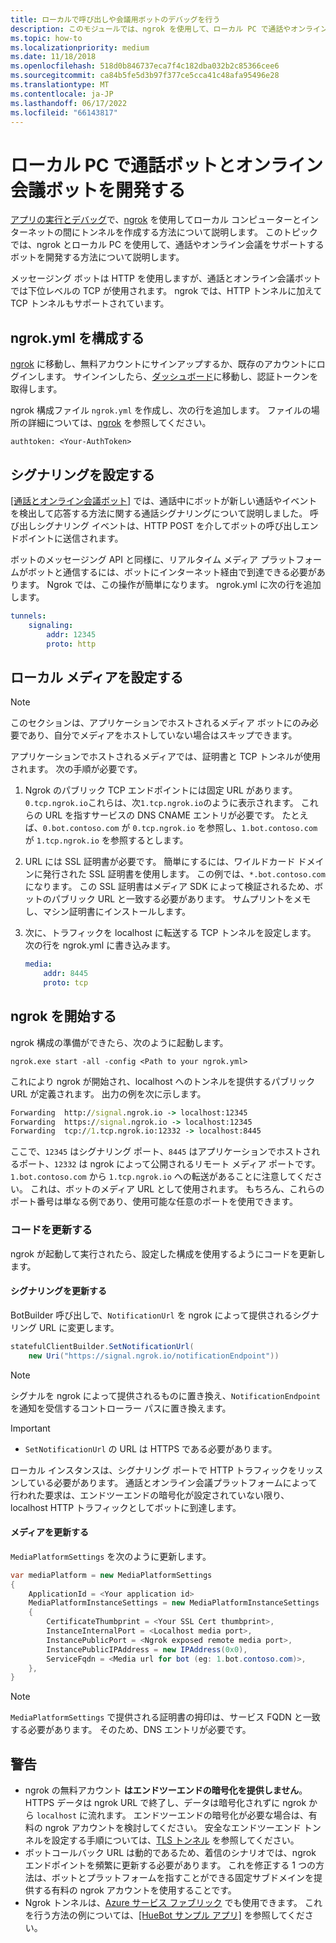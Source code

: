 ```yaml
---
title: ローカルで呼び出しや会議用ボットのデバッグを行う
description: このモジュールでは、ngrok を使用して、ローカル PC で通話やオンライン会議ボットを開発する方法についても説明します。
ms.topic: how-to
ms.localizationpriority: medium
ms.date: 11/18/2018
ms.openlocfilehash: 518d0b846737eca7f4c182dba032b2c85366cee6
ms.sourcegitcommit: ca84b5fe5d3b97f377ce5cca41c48afa95496e28
ms.translationtype: MT
ms.contentlocale: ja-JP
ms.lasthandoff: 06/17/2022
ms.locfileid: "66143817"
---
```

# <a name="develop-calling-and-online-meeting-bots-on-your-local-pc"></a>ローカル PC で通話ボットとオンライン会議ボットを開発する

[アプリの実行とデバッグ](../../concepts/build-and-test/debug.md)で、[ngrok](https://ngrok.com) を使用してローカル コンピューターとインターネットの間にトンネルを作成する方法について説明します。 このトピックでは、ngrok とローカル PC を使用して、通話やオンライン会議をサポートするボットを開発する方法について説明します。

メッセージング ボットは HTTP を使用しますが、通話とオンライン会議ボットでは下位レベルの TCP が使用されます。 ngrok では、HTTP トンネルに加えて TCP トンネルもサポートされています。

## <a name="configure-ngrokyml"></a>ngrok.yml を構成する

[ngrok](https://ngrok.com) に移動し、無料アカウントにサインアップするか、既存のアカウントにログインします。 サインインしたら、[ダッシュボード](https://dashboard.ngrok.com)に移動し、認証トークンを取得します。

ngrok 構成ファイル `ngrok.yml` を作成し、次の行を追加します。 ファイルの場所の詳細については、[ngrok](https://ngrok.com/docs#config) を参照してください。

  `authtoken: <Your-AuthToken>`

## <a name="set-up-signaling"></a>シグナリングを設定する

[[通話とオンライン会議ボット]](./calls-meetings-bots-overview.md) では、通話中にボットが新しい通話やイベントを検出して応答する方法に関する通話シグナリングについて説明しました。 呼び出しシグナリング イベントは、HTTP POST を介してボットの呼び出しエンドポイントに送信されます。

ボットのメッセージング API と同様に、リアルタイム メディア プラットフォームがボットと通信するには、ボットにインターネット経由で到達できる必要があります。 Ngrok では、この操作が簡単になります。 ngrok.yml に次の行を追加します。

```yaml
tunnels:
    signaling:
        addr: 12345
        proto: http
```

## <a name="set-up-local-media"></a>ローカル メディアを設定する

> [!NOTE]
> このセクションは、アプリケーションでホストされるメディア ボットにのみ必要であり、自分でメディアをホストしていない場合はスキップできます。

アプリケーションでホストされるメディアでは、証明書と TCP トンネルが使用されます。 次の手順が必要です。

1. Ngrok のパブリック TCP エンドポイントには固定 URL があります。 `0.tcp.ngrok.io`これらは、次`1.tcp.ngrok.io`のように表示されます。 これらの URL を指すサービスの DNS CNAME エントリが必要です。 たとえば、`0.bot.contoso.com` が `0.tcp.ngrok.io` を参照し、`1.bot.contoso.com` が `1.tcp.ngrok.io` を参照するとします。
2. URL には SSL 証明書が必要です。 簡単にするには、ワイルドカード ドメインに発行された SSL 証明書を使用します。 この例では、`*.bot.contoso.com` になります。 この SSL 証明書はメディア SDK によって検証されるため、ボットのパブリック URL と一致する必要があります。 サムプリントをメモし、マシン証明書にインストールします。
3. 次に、トラフィックを localhost に転送する TCP トンネルを設定します。 次の行を ngrok.yml に書き込みます。

    ```yaml
    media:
        addr: 8445
        proto: tcp
    ```

## <a name="start-ngrok"></a>ngrok を開始する

ngrok 構成の準備ができたら、次のように起動します。

  `ngrok.exe start -all -config <Path to your ngrok.yml>`

これにより ngrok が開始され、localhost へのトンネルを提供するパブリック URL が定義されます。 出力の例を次に示します。

```cmd
Forwarding  http://signal.ngrok.io -> localhost:12345
Forwarding  https://signal.ngrok.io -> localhost:12345
Forwarding  tcp://1.tcp.ngrok.io:12332 -> localhost:8445
```

ここで、`12345` はシグナリング ポート、`8445` はアプリケーションでホストされるポート、`12332` は ngrok によって公開されるリモート メディア ポートです。  `1.bot.contoso.com` から `1.tcp.ngrok.io` への転送があることに注意してください。 これは、ボットのメディア URL として使用されます。 もちろん、これらのポート番号は単なる例であり、使用可能な任意のポートを使用できます。

### <a name="update-code"></a>コードを更新する

ngrok が起動して実行されたら、設定した構成を使用するようにコードを更新します。

#### <a name="update-signaling"></a>シグナリングを更新する

BotBuilder 呼び出しで、`NotificationUrl` を ngrok によって提供されるシグナリング URL に変更します。

```csharp
statefulClientBuilder.SetNotificationUrl(
    new Uri("https://signal.ngrok.io/notificationEndpoint"))
```

> [!NOTE]
> シグナルを ngrok によって提供されるものに置き換え、`NotificationEndpoint` を通知を受信するコントローラー パスに置き換えます。

> [!IMPORTANT]
>
> * `SetNotificationUrl` の URL は HTTPS である必要があります。
>
> ローカル インスタンスは、シグナリング ポートで HTTP トラフィックをリッスンしている必要があります。 通話とオンライン会議プラットフォームによって行われた要求は、エンドツーエンドの暗号化が設定されていない限り、localhost HTTP トラフィックとしてボットに到達します。

#### <a name="update-media"></a>メディアを更新する

`MediaPlatformSettings` を次のように更新します。

```csharp
var mediaPlatform = new MediaPlatformSettings
{
    ApplicationId = <Your application id>
    MediaPlatformInstanceSettings = new MediaPlatformInstanceSettings
    {
        CertificateThumbprint = <Your SSL Cert thumbprint>,
        InstanceInternalPort = <Localhost media port>,
        InstancePublicPort = <Ngrok exposed remote media port>,
        InstancePublicIPAddress = new IPAddress(0x0),
        ServiceFqdn = <Media url for bot (eg: 1.bot.contoso.com)>,
    },
}
```

> [!NOTE]
> `MediaPlatformSettings` で提供される証明書の拇印は、サービス FQDN と一致する必要があります。 そのため、DNS エントリが必要です。

## <a name="caveats"></a>警告

* ngrok の無料アカウント **はエンドツーエンドの暗号化を提供しません**。 HTTPS データは ngrok URL で終了し、データは暗号化されずに ngrok から `localhost` に流れます。 エンドツーエンドの暗号化が必要な場合は、有料の ngrok アカウントを検討してください。 安全なエンドツーエンド トンネルを設定する手順については、[TLS トンネル](https://ngrok.com/docs#tls) を参照してください。
* ボットコールバック URL は動的であるため、着信のシナリオでは、ngrok エンドポイントを頻繁に更新する必要があります。 これを修正する 1 つの方法は、ボットとプラットフォームを指すことができる固定サブドメインを提供する有料の ngrok アカウントを使用することです。
* Ngrok トンネルは、[Azure サービス ファブリック](/azure/service-fabric/service-fabric-overview) でも使用できます。 これを行う方法の例については、[[HueBot サンプル アプリ]](https://github.com/microsoftgraph/microsoft-graph-comms-samples/tree/master/Samples/V1.0Samples/LocalMediaSamples/HueBot/HueBot) を参照してください。
